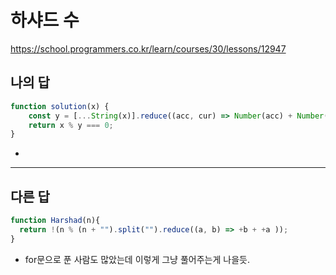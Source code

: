 # 하샤드 수

https://school.programmers.co.kr/learn/courses/30/lessons/12947

## 나의 답

```js
function solution(x) {
    const y = [...String(x)].reduce((acc, cur) => Number(acc) + Number(cur));
    return x % y === 0;
}
```

- 

---

## 다른 답

```js
function Harshad(n){
  return !(n % (n + "").split("").reduce((a, b) => +b + +a ));
}
```

- for문으로 푼 사람도 많았는데 이렇게 그냥 풀어주는게 나을듯.

